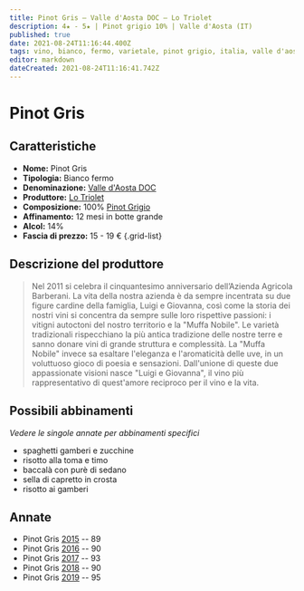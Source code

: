 ```yaml
---
title: Pinot Gris – Valle d'Aosta DOC – Lo Triolet
description: 4★ - 5★ | Pinot grigio 10% | Valle d'Aosta (IT)
published: true
date: 2021-08-24T11:16:44.400Z
tags: vino, bianco, fermo, varietale, pinot grigio, italia, valle d'aosta, spaghetti gamberi e zucchine, risotto alla toma e timo, baccalà con purè di sedano, sella di capretto in crosta, risotto ai gamberi, 15 - 19€, 5 stelle
editor: markdown
dateCreated: 2021-08-24T11:16:41.742Z
---
```


# Pinot Gris

## Caratteristiche
- **Nome:** Pinot Gris
- **Tipologia:** Bianco fermo
- **Denominazione:** [Valle d'Aosta DOC](/denominazioni/Italia/Valle-d-Aosta/DOC/Valle-d-Aosta) 
- **Produttore:** [Lo Triolet](/produttori/Italia/Valle-d-Aosta/Lo-Triolet) 
- **Composizione:** 100% [Pinot Grigio](/vitigni/bacca-bianca/pinot-grigio) 
- **Affinamento:** 12 mesi in botte grande 
- **Alcol:** 14%
- **Fascia di prezzo:** 15 - 19 €
{.grid-list}

## Descrizione del produttore

> Nel 2011 si celebra il cinquantesimo anniversario dell’Azienda Agricola Barberani. La vita della nostra azienda è da sempre incentrata su due figure cardine della famiglia, Luigi e Giovanna, così come la storia dei nostri vini si concentra da sempre sulle loro rispettive passioni: i vitigni autoctoni del nostro territorio e la "Muffa Nobile". Le varietà tradizionali rispecchiano la più antica tradizione delle nostre terre e sanno donare vini di grande struttura e complessità. La "Muffa Nobile" invece sa esaltare l'eleganza e l'aromaticità delle uve, in un voluttuoso gioco di poesia e sensazioni. Dall'unione di queste due appassionate visioni nasce "Luigi e Giovanna", il vino più rappresentativo di quest'amore reciproco per il vino e la vita.


## Possibili abbinamenti
*Vedere le singole annate per abbinamenti specifici*

- spaghetti gamberi e zucchine 
- risotto alla toma e timo 
- baccalà con purè di sedano 
- sella di capretto in crosta 
- risotto ai gamberi

## Annate
- Pinot Gris [2015](vini/Italia/Trentino/Poier-e-Sandri/Palai/2015) -- <span class="star-4"></span> 89
- Pinot Gris [2016](vini/Italia/Trentino/Poier-e-Sandri/Palai/2016) -- <span class="star-4"></span> 90
- Pinot Gris [2017](vini/Italia/Trentino/Poier-e-Sandri/Palai/2017) -- <span class="star-5"></span> 93
- Pinot Gris [2018](vini/Italia/Trentino/Poier-e-Sandri/Palai/2018) -- <span class="star-4"></span> 90
- Pinot Gris [2019](vini/Italia/Trentino/Poier-e-Sandri/Palai/2019) -- <span class="star-5"></span> 95
